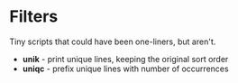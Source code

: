 # Filters

Tiny scripts that could have been one-liners, but aren't.

* **unik** - print unique lines, keeping the original sort order
* **uniqc** - prefix unique lines with number of occurrences
